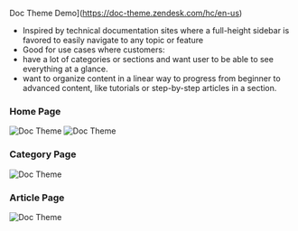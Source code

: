 Doc Theme Demo](https://doc-theme.zendesk.com/hc/en-us)

- Inspired by technical documentation sites where a full-height sidebar is favored to easily navigate to any topic or feature
- Good for use cases where customers:
- have a lot of categories or sections and want user to be able to see everything at a glance.
- want to organize content in a linear way to progress from beginner to advanced content, like tutorials or step-by-step articles in a section.


### Home Page

![Doc Theme](../screenshots/doc/home.png)
![Doc Theme](../screenshots/doc/home.png)

### Category Page

![Doc Theme](../screenshots/doc/category.png)

### Article Page

![Doc Theme](../screenshots/doc/article.png)
